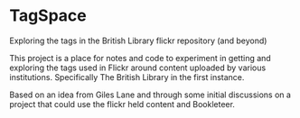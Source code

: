 # TagSpace
Exploring the tags in the British Library flickr repository (and beyond)

This project is a place for notes and code to experiment in getting and exploring the tags used in Flickr around content uploaded by various institutions. Specifically The British Library in the first instance.

Based on an idea from Giles Lane and through some initial discussions on a project that could use the flickr held content and Bookleteer.

